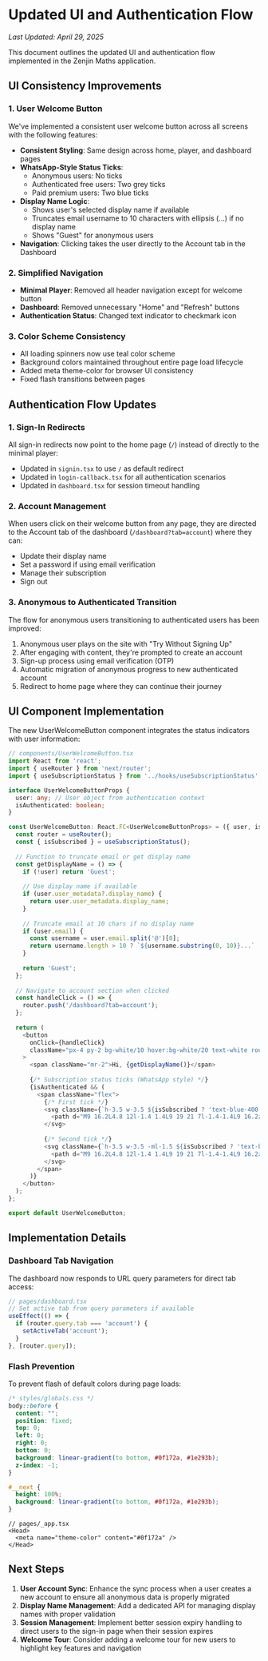 # Updated UI and Authentication Flow

*Last Updated: April 29, 2025*

This document outlines the updated UI and authentication flow implemented in the Zenjin Maths application.

## UI Consistency Improvements

### 1. User Welcome Button

We've implemented a consistent user welcome button across all screens with the following features:

- **Consistent Styling**: Same design across home, player, and dashboard pages
- **WhatsApp-Style Status Ticks**:
  - Anonymous users: No ticks
  - Authenticated free users: Two grey ticks
  - Paid premium users: Two blue ticks
- **Display Name Logic**:
  - Shows user's selected display name if available
  - Truncates email username to 10 characters with ellipsis (...) if no display name
  - Shows "Guest" for anonymous users
- **Navigation**: Clicking takes the user directly to the Account tab in the Dashboard

### 2. Simplified Navigation

- **Minimal Player**: Removed all header navigation except for welcome button
- **Dashboard**: Removed unnecessary "Home" and "Refresh" buttons 
- **Authentication Status**: Changed text indicator to checkmark icon

### 3. Color Scheme Consistency

- All loading spinners now use teal color scheme
- Background colors maintained throughout entire page load lifecycle
- Added meta theme-color for browser UI consistency
- Fixed flash transitions between pages

## Authentication Flow Updates

### 1. Sign-In Redirects

All sign-in redirects now point to the home page (`/`) instead of directly to the minimal player:

- Updated in `signin.tsx` to use `/` as default redirect
- Updated in `login-callback.tsx` for all authentication scenarios
- Updated in `dashboard.tsx` for session timeout handling

### 2. Account Management

When users click on their welcome button from any page, they are directed to the Account tab of the dashboard (`/dashboard?tab=account`) where they can:

- Update their display name
- Set a password if using email verification
- Manage their subscription
- Sign out

### 3. Anonymous to Authenticated Transition

The flow for anonymous users transitioning to authenticated users has been improved:

1. Anonymous user plays on the site with "Try Without Signing Up"
2. After engaging with content, they're prompted to create an account
3. Sign-up process using email verification (OTP)
4. Automatic migration of anonymous progress to new authenticated account
5. Redirect to home page where they can continue their journey

## UI Component Implementation

The new UserWelcomeButton component integrates the status indicators with user information:

```typescript
// components/UserWelcomeButton.tsx
import React from 'react';
import { useRouter } from 'next/router';
import { useSubscriptionStatus } from '../hooks/useSubscriptionStatus';

interface UserWelcomeButtonProps {
  user: any; // User object from authentication context
  isAuthenticated: boolean;
}

const UserWelcomeButton: React.FC<UserWelcomeButtonProps> = ({ user, isAuthenticated }) => {
  const router = useRouter();
  const { isSubscribed } = useSubscriptionStatus();
  
  // Function to truncate email or get display name
  const getDisplayName = () => {
    if (!user) return 'Guest';
    
    // Use display name if available
    if (user.user_metadata?.display_name) {
      return user.user_metadata.display_name;
    }
    
    // Truncate email at 10 chars if no display name
    if (user.email) {
      const username = user.email.split('@')[0];
      return username.length > 10 ? `${username.substring(0, 10)}...` : username;
    }
    
    return 'Guest';
  };
  
  // Navigate to account section when clicked
  const handleClick = () => {
    router.push('/dashboard?tab=account');
  };
  
  return (
    <button 
      onClick={handleClick}
      className="px-4 py-2 bg-white/10 hover:bg-white/20 text-white rounded-lg transition-colors text-sm flex items-center"
    >
      <span className="mr-2">Hi, {getDisplayName()}</span>
      
      {/* Subscription status ticks (WhatsApp style) */}
      {isAuthenticated && (
        <span className="flex">
          {/* First tick */}
          <svg className={`h-3.5 w-3.5 ${isSubscribed ? 'text-blue-400' : 'text-gray-400'}`} fill="currentColor" viewBox="0 0 24 24">
            <path d="M9 16.2L4.8 12l-1.4 1.4L9 19 21 7l-1.4-1.4L9 16.2z"/>
          </svg>
          
          {/* Second tick */}
          <svg className={`h-3.5 w-3.5 -ml-1.5 ${isSubscribed ? 'text-blue-400' : 'text-gray-400'}`} fill="currentColor" viewBox="0 0 24 24">
            <path d="M9 16.2L4.8 12l-1.4 1.4L9 19 21 7l-1.4-1.4L9 16.2z"/>
          </svg>
        </span>
      )}
    </button>
  );
};

export default UserWelcomeButton;
```

## Implementation Details

### Dashboard Tab Navigation

The dashboard now responds to URL query parameters for direct tab access:

```typescript
// pages/dashboard.tsx
// Set active tab from query parameters if available
useEffect(() => {
  if (router.query.tab === 'account') {
    setActiveTab('account');
  }
}, [router.query]);
```

### Flash Prevention

To prevent flash of default colors during page loads:

```css
/* styles/globals.css */
body::before {
  content: "";
  position: fixed;
  top: 0;
  left: 0;
  right: 0;
  bottom: 0;
  background: linear-gradient(to bottom, #0f172a, #1e293b);
  z-index: -1;
}

#__next {
  height: 100%;
  background: linear-gradient(to bottom, #0f172a, #1e293b);
}
```

```tsx
// pages/_app.tsx
<Head>
  <meta name="theme-color" content="#0f172a" />
</Head>
```

## Next Steps

1. **User Account Sync**: Enhance the sync process when a user creates a new account to ensure all anonymous data is properly migrated
2. **Display Name Management**: Add a dedicated API for managing display names with proper validation
3. **Session Management**: Implement better session expiry handling to direct users to the sign-in page when their session expires
4. **Welcome Tour**: Consider adding a welcome tour for new users to highlight key features and navigation